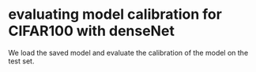 # evaluating model calibration for CIFAR100 with denseNet

We load the saved model and evaluate the calibration of the model on the test set.


